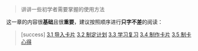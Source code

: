 
> 讲讲一些初学者需要掌握的使用方法

这一章的内容很**基础**且很**重要**，建议按照顺序进行**只字不差**的阅读：
>[success] [3.1 导入卡片](import-cards.md)
> [3.2 制定计划](make-plans.md)
> [3.3 学习复习](study-and-review.md)
> [3.4 制作卡片](make-cards.md)
> [3.5 制卡心得](experience-of-make-cards.md)